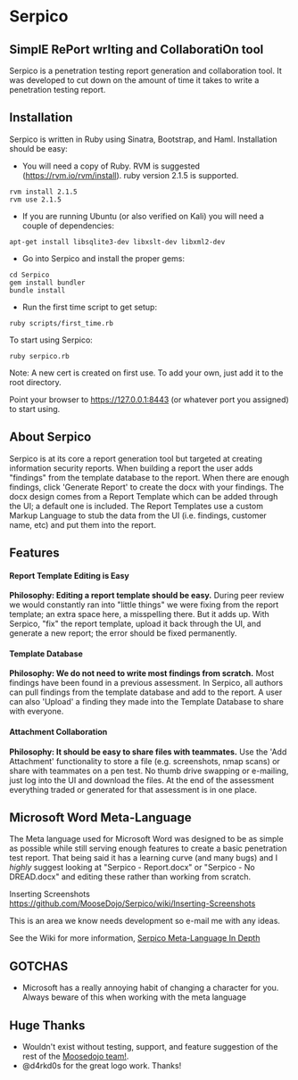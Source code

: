 # Serpico
## SimplE RePort wrIting and CollaboratiOn tool
Serpico is a penetration testing report generation and collaboration tool. It was developed to cut down on the amount of time it takes to write a penetration testing report. 

## Installation
Serpico is written in Ruby using Sinatra, Bootstrap, and Haml. Installation should be easy:

- You will need a copy of Ruby. RVM is suggested (https://rvm.io/rvm/install). ruby version 2.1.5 is supported.

```
rvm install 2.1.5
rvm use 2.1.5
```

- If you are running Ubuntu (or also verified on Kali) you will need a couple of dependencies:
```
apt-get install libsqlite3-dev libxslt-dev libxml2-dev
```

- Go into Serpico and install the proper gems:
```
cd Serpico
gem install bundler
bundle install
```

- Run the first time script to get setup:
```
ruby scripts/first_time.rb
```

To start using Serpico:
```
ruby serpico.rb
```

Note: A new cert is created on first use. To add your own, just add it to the root directory.

Point your browser to https://127.0.0.1:8443 (or whatever port you assigned) to start using.


## About Serpico
Serpico is at its core a report generation tool but targeted at creating information security reports. When building a report the user adds "findings" from the template database to the report. When there are enough findings, click 'Generate Report' to create the docx with your findings. The docx design comes from a Report Template which can be added through the UI; a default one is included. The Report Templates use a custom Markup Language to stub the data from the UI (i.e. findings, customer name, etc) and put them into the report.

## Features
#### Report Template Editing is Easy
**Philosophy: Editing a report template should be easy.**
During peer review we would constantly ran into "little things" we were fixing from the report template; an extra space here, a misspelling there. But it adds up. With Serpico, "fix" the report template, upload it back through the UI, and generate a new report; the error should be fixed permanently.

#### Template Database
**Philosophy: We do not need to write most findings from scratch.**
Most findings have been found in a previous assessment. In Serpico, all authors can pull findings from the template database and add to the report. A user can also 'Upload' a finding they made into the Template Database to share with everyone.

#### Attachment Collaboration
**Philosophy: It should be easy to share files with teammates.**
Use the 'Add Attachment' functionality to store a file (e.g. screenshots, nmap scans) or share with teammates on a pen test. No thumb drive swapping or e-mailing, just log into the UI and download the files. At the end of the assessment everything traded or generated for that assessment is in one place.


## Microsoft Word Meta-Language
The Meta language used for Microsoft Word was designed to be as simple as possible while still serving enough features to create a basic penetration test report.  That being said it has a learning curve (and many bugs) and I _highly_ suggest looking at "Serpico - Report.docx" or "Serpico - No DREAD.docx" and editing these rather than working from scratch.

Inserting Screenshots
https://github.com/MooseDojo/Serpico/wiki/Inserting-Screenshots

This is an area we know needs development so e-mail me with any ideas.

See the Wiki for more information, [Serpico Meta-Language In Depth](https://github.com/MooseDojo/Serpico/wiki/Serpico-Meta-Language-In-Depth)

## GOTCHAS
- Microsoft has a really annoying habit of changing a character for you. Always beware of this when working with the meta language

## Huge Thanks
* Wouldn't exist without testing, support, and feature suggestion of the rest of the [Moosedojo team!](https://github.com/MooseDojo).
* @d4rkd0s for the great logo work. Thanks!
